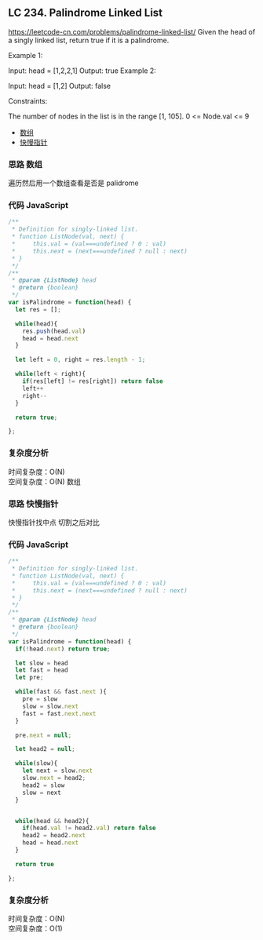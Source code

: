## LC 234. Palindrome Linked List

https://leetcode-cn.com/problems/palindrome-linked-list/
Given the head of a singly linked list, return true if it is a palindrome.

Example 1:

Input: head = [1,2,2,1]
Output: true
Example 2:

Input: head = [1,2]
Output: false

Constraints:

The number of nodes in the list is in the range [1, 105].
0 <= Node.val <= 9

- [数组](#思路-数组)
- [快慢指针](#思路-快慢指针)

### 思路 数组

遍历然后用一个数组查看是否是 palidrome

### 代码 JavaScript

```JavaScript
/**
 * Definition for singly-linked list.
 * function ListNode(val, next) {
 *     this.val = (val===undefined ? 0 : val)
 *     this.next = (next===undefined ? null : next)
 * }
 */
/**
 * @param {ListNode} head
 * @return {boolean}
 */
var isPalindrome = function(head) {
  let res = [];

  while(head){
    res.push(head.val)
    head = head.next
  }

  let left = 0, right = res.length - 1;

  while(left < right){
    if(res[left] != res[right]) return false
    left++
    right--
  }

  return true;

};

```

### 复杂度分析

时间复杂度：O(N) </br>
空间复杂度：O(N) 数组

### 思路 快慢指针

快慢指针找中点 切割之后对比

### 代码 JavaScript

```JavaScript
/**
 * Definition for singly-linked list.
 * function ListNode(val, next) {
 *     this.val = (val===undefined ? 0 : val)
 *     this.next = (next===undefined ? null : next)
 * }
 */
/**
 * @param {ListNode} head
 * @return {boolean}
 */
var isPalindrome = function(head) {
  if(!head.next) return true;

  let slow = head
  let fast = head
  let pre;

  while(fast && fast.next ){
    pre = slow
    slow = slow.next
    fast = fast.next.next
  }

  pre.next = null;

  let head2 = null;

  while(slow){
    let next = slow.next
    slow.next = head2;
    head2 = slow
    slow = next
  }


  while(head && head2){
    if(head.val != head2.val) return false
    head2 = head2.next
    head = head.next
  }

  return true

};

```

### 复杂度分析

时间复杂度：O(N) </br>
空间复杂度：O(1)
